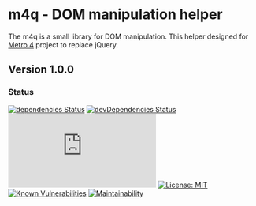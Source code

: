 # m4q - DOM manipulation helper

The m4q is a small library for DOM manipulation. 
This helper designed for [Metro 4](https://metroui.org.ua) project to replace jQuery.
 
## Version 1.0.0

### Status
[![dependencies Status](https://david-dm.org/olton/Metro-UI-CSS/status.svg)](https://david-dm.org/olton/mquery)
[![devDependencies Status](https://david-dm.org/olton/Metro-UI-CSS/dev-status.svg)](https://david-dm.org/olton/mquery?type=dev)
[![JS gzip size](http://img.badgesize.io/olton/mquery/master/build/mQuery.min.js?compression=gzip&label=JS+gzip)](https://github.com/olton/mquery/blob/master/build/mquery.min.js)
[![License: MIT](https://img.shields.io/badge/License-MIT-blue.svg?style=flat)](https://github.com/olton/mquery/blob/master/LICENSE)
[![Known Vulnerabilities](https://snyk.io/test/github/olton/m4q/badge.svg?targetFile=package.json)](https://snyk.io/test/github/olton/m4q?targetFile=package.json)
[![Maintainability](https://api.codeclimate.com/v1/badges/4201551c70bc4ee030b5/maintainability)](https://codeclimate.com/github/olton/m4q/maintainability)
